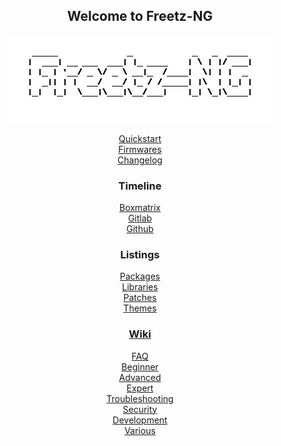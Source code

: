 <div align="center">

## Welcome to Freetz-NG
[![Freetz-NG](README/screenshots/000-XXX_Freetz-NG_trans.png "Freetz-NG")](#)<br>
<br>
[Quickstart](README/README.md)<br>
[Firmwares](FIRMWARES)<br>
[Changelog](CHANGELOG)<br>

### Timeline
[Boxmatrix](https://trac.boxmatrix.info/freetz-ng/timeline)<br>
[Gitlab](https://gitlab.com/Freetz-NG/freetz-ng/commits/master)<br>
[Github](https://github.com/Freetz-NG/freetz-ng/commits/master)<br>

### Listings
[Packages](make/README_short.md)<br>
[Libraries](README/libs/README.md)<br>
[Patches](patches/README.md)<br>
[Themes](README/themes/README.md)<br>

### [Wiki](README/wiki/README.md)

[//]: # ( WikiDYN )

[FAQ](README/wiki/00_FAQ/README.md)<br>
[Beginner](README/wiki/10_Beginner/README.md)<br>
[Advanced](README/wiki/20_Advanced/README.md)<br>
[Expert](README/wiki/30_Expert/README.md)<br>
[Troubleshooting](README/wiki/40_Troubleshooting/README.md)<br>
[Security](README/wiki/50_Security/README.md)<br>
[Development](README/wiki/60_Development/README.md)<br>
[Various](README/wiki/70_Various/README.md)<br>

[//]: # ( WikiEND )

</div>

